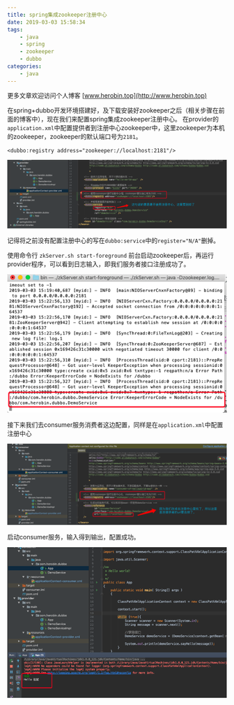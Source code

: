 ```yaml
---
title: spring集成zookeeper注册中心
date: 2019-03-03 15:58:34
tags:
	- java
	- spring
	- zookeeper
	- dubbo
categories:
	- java
---
```


更多文章欢迎访问个人博客 [www.herobin.top](http://www.herobin.top)

在spring+dubbo开发环境搭建好，及下载安装好zookeeper之后（相关步骤在前面的博客中），现在我们来配置spring集成zookeeper注册中心。
在provider的`application.xml`中配置提供者到注册中心zookeeper中，这里zookeeper为本机的zookeeper，zookeeper的默认端口号为`2181`。
```
<dubbo:registry address="zookeeper://localhost:2181"/>
```

![](/uploads/190303java3/1.png)

记得将之前没有配置注册中心的写在`dubbo:service`中的`register="N/A"`删掉。

使用命令行 `zkServer.sh start-foreground` 前台启动zookeeper后，再运行provider程序，可以看到日志输入，即我们服务者接口注册成功了。

![](/uploads/190303java3/2.png)

接下来我们去consumer服务消费者这边配置，同样是在`application.xml`中配置注册中心

![](/uploads/190303java3/3.png)

启动consumer服务，输入得到输出，配置成功。

![](/uploads/190303java3/4.png)

